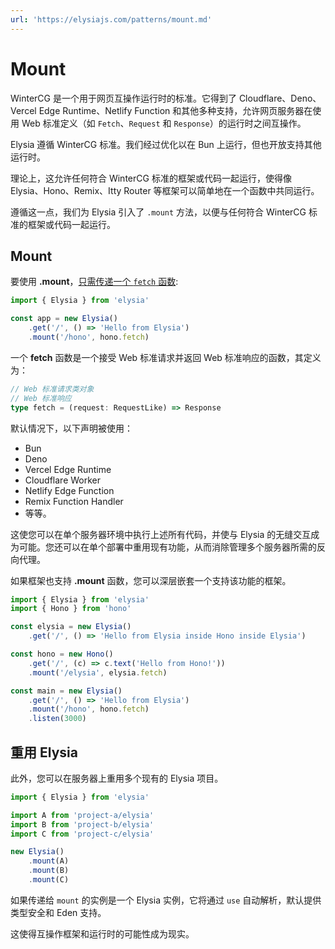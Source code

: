 ```yaml
---
url: 'https://elysiajs.com/patterns/mount.md'
---
```


# Mount

WinterCG 是一个用于网页互操作运行时的标准。它得到了 Cloudflare、Deno、Vercel Edge Runtime、Netlify Function 和其他多种支持，允许网页服务器在使用 Web 标准定义（如 `Fetch`、`Request` 和 `Response`）的运行时之间互操作。

Elysia 遵循 WinterCG 标准。我们经过优化以在 Bun 上运行，但也开放支持其他运行时。

理论上，这允许任何符合 WinterCG 标准的框架或代码一起运行，使得像 Elysia、Hono、Remix、Itty Router 等框架可以简单地在一个函数中共同运行。

遵循这一点，我们为 Elysia 引入了 `.mount` 方法，以便与任何符合 WinterCG 标准的框架或代码一起运行。

## Mount

要使用 **.mount**，[只需传递一个 `fetch` 函数](https://twitter.com/saltyAom/status/1684786233594290176):

```ts
import { Elysia } from 'elysia'

const app = new Elysia()
    .get('/', () => 'Hello from Elysia')
    .mount('/hono', hono.fetch)
```

一个 **fetch** 函数是一个接受 Web 标准请求并返回 Web 标准响应的函数，其定义为：

```ts
// Web 标准请求类对象
// Web 标准响应
type fetch = (request: RequestLike) => Response
```

默认情况下，以下声明被使用：

* Bun
* Deno
* Vercel Edge Runtime
* Cloudflare Worker
* Netlify Edge Function
* Remix Function Handler
* 等等。

这使您可以在单个服务器环境中执行上述所有代码，并使与 Elysia 的无缝交互成为可能。您还可以在单个部署中重用现有功能，从而消除管理多个服务器所需的反向代理。

如果框架也支持 **.mount** 函数，您可以深层嵌套一个支持该功能的框架。

```ts
import { Elysia } from 'elysia'
import { Hono } from 'hono'

const elysia = new Elysia()
    .get('/', () => 'Hello from Elysia inside Hono inside Elysia')

const hono = new Hono()
    .get('/', (c) => c.text('Hello from Hono!'))
    .mount('/elysia', elysia.fetch)

const main = new Elysia()
    .get('/', () => 'Hello from Elysia')
    .mount('/hono', hono.fetch)
    .listen(3000)
```

## 重用 Elysia

此外，您可以在服务器上重用多个现有的 Elysia 项目。

```ts
import { Elysia } from 'elysia'

import A from 'project-a/elysia'
import B from 'project-b/elysia'
import C from 'project-c/elysia'

new Elysia()
    .mount(A)
    .mount(B)
    .mount(C)
```

如果传递给 `mount` 的实例是一个 Elysia 实例，它将通过 `use` 自动解析，默认提供类型安全和 Eden 支持。

这使得互操作框架和运行时的可能性成为现实。
